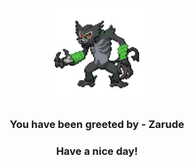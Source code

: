 <p align="center">
            <img src="https://raw.githubusercontent.com/PokeAPI/sprites/master/sprites/pokemon/893.png" width="150" height="150">
          </p>
          <h3 align="center">You have been greeted by - <b>Zarude</b></h3>
          <h3 align="center">Have a nice day!</h3>
        